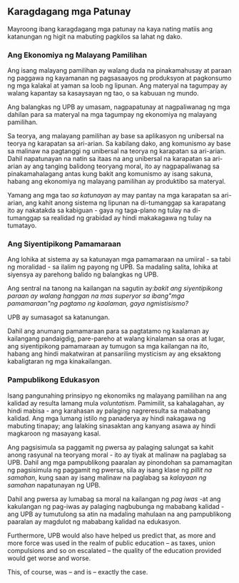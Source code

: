 ## Karagdagang mga Patunay

Mayroong ibang karagdagang mga patunay na kaya nating matiis ang katanungan ng higit na mabuting pagkilos sa lahat ng dako.

### Ang Ekonomiya ng Malayang Pamilihan

Ang isang malayang pamilihan ay walang duda na pinakamahusay at paraan ng paggawa ng kayamanan ng pagsasaayos ng produksyon at pagkonsumo ng mga kalakal at yaman sa loob ng lipunan. Ang materyal na tagumpay ay walang kapantay sa kasaysayan ng tao, o sa kabuuan ng mundo.

Ang balangkas ng UPB ay umasam, nagpapatunay at nagpaliwanag ng mga dahilan para sa materyal na mga tagumpay ng ekonomiya ng malayang pamilihan.

Sa teorya, ang malayang pamilihan ay base sa aplikasyon ng unibersal na teorya ng karapatan sa ari-arian. Sa kabilang dako, ang komunismo ay base sa malinaw na pagtanggi ng unibersal na teorya ng karapatan sa ari-arian. Dahil napatunayan na natin sa itaas na ang unibersal na karapatan sa ari-arian ay ang tanging balidong teoryang moral, ito ay nagpapaliwanag sa pinakamahalagang antas kung bakit ang komunismo ay isang sakuna, habang ang ekonomiya ng malayang pamilihan ay produktibo sa materyal.

Yamang ang mga tao *sa katunayan* ay may pantay na mga karapatan sa ari-arian, ang kahit anong sistema ng lipunan na di-tumanggap sa karapatang ito ay nakatakda sa kabiguan - gaya ng taga-plano ng tulay na di-tumanggap sa realidad ng grabidad ay hindi makakagawa ng tulay na tumatayo.

### Ang Siyentipikong Pamamaraan

Ang lohika at sistema ay sa katunayan mga pamamaraan na umiiral - sa tabi ng moralidad - sa ilalim ng payong ng UPB. Sa madaling salita, lohika at siyensya ay parehong balido ng balangkas ng UPB.

Ang sentral na tanong na kailangan na sagutin ay:*bakit ang siyentipikong paraan ay walang hanggan na mas superyor sa ibang"mga pamamaraan"ng pagtamo ng kaalaman, gaya ngmistisismo?*

UPB ay sumasagot sa katanungan.

Dahil ang anumang pamamaraan para sa pagtatamo ng kaalaman ay kailangang pandaigdig, pare-pareho at walang kinalaman sa oras at lugar, ang siyentipikong pamamaraan ay tumugon sa mga kailangan na ito, habang ang hindi makatwiran at pansariling mysticism ay ang eksaktong kabaligtaran ng mga kinakailangan.

### Pampublikong Edukasyon

Isang pangunahing prinsipyo ng ekonomiks ng malayang pamilihan na ang kalidad ay resulta lamang mula *voluntatism*. Pamimilit, sa kahalagahan, ay hindi mabisa - ang karahasan ay palaging nagreresulta sa mababang kalidad. Ang mga lumang istilo ng panaderya ay hindi nakagawa ng mabuting tinapay; ang lalaking sinasaktan ang kanyang asawa ay hindi magkaroon ng masayang kasal.

Ang pagsisimula sa paggamit ng pwersa ay palaging salungat sa kahit anong rasyunal na teoryang moral - ito ay tiyak at malinaw na paglabag sa UPB. Dahil ang mga pampublikong paaralan ay pinondohan sa pamamagitan ng pagsisimula ng paggamit ng pwersa, sila ay isang klase ng *pillit na samahan*, kung saan ay isang malinaw na paglabag sa *kalayaan ng samahan* napatunayan ng UPB.

Dahil ang pwersa ay lumabag sa moral na kailangan ng *pag iwas* -at ang kakulangan ng pag-iwas ay palaging nagbubunga ng mababang kalidad - ang UPB ay tumutulong sa atin na madaling mahulaan na ang pampublikong paaralan ay magdulot ng mababang kalidad na edukasyon.

Furthermore, UPB would also have helped us predict that, as more and more force was used in the realm of public education – as taxes, union compulsions and so on escalated – the quality of the education provided would get worse and worse.

This, of course, was – and is – exactly the case.